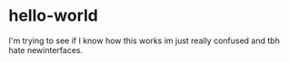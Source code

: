 # hello-world
I'm trying to see if I know how this works 
im just really confused and tbh hate newinterfaces. 

